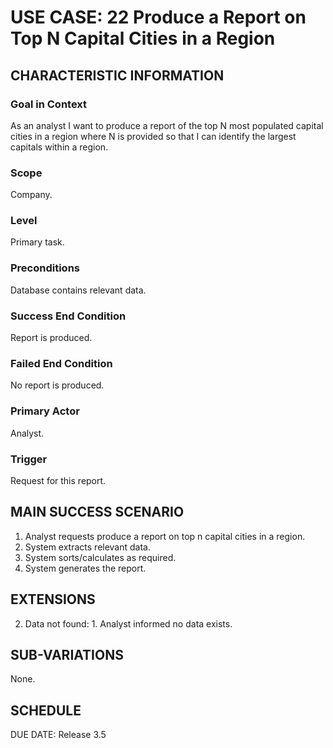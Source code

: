 # USE CASE: 22 Produce a Report on Top N Capital Cities in a Region

## CHARACTERISTIC INFORMATION

### Goal in Context

As an analyst I want to produce a report of the top N most populated capital cities in a region where N is provided so that I can identify the largest capitals within a region.

### Scope

Company.

### Level

Primary task.

### Preconditions

Database contains relevant data.

### Success End Condition

Report is produced.
### Failed End Condition

No report is produced.

### Primary Actor

Analyst.

### Trigger

Request for this report.

## MAIN SUCCESS SCENARIO

  1. Analyst requests produce a report on top n capital cities in a region.
  2. System extracts relevant data.
  3. System sorts/calculates as required.
  4. System generates the report.

## EXTENSIONS

  2. Data not found:
    1. Analyst informed no data exists.

## SUB-VARIATIONS

None.

## SCHEDULE

DUE DATE: Release 3.5
